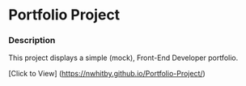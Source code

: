 # Portfolio Project

### Description 

This project displays a simple (mock), Front-End Developer portfolio. 

[Click to View] (https://nwhitby.github.io/Portfolio-Project/)
